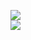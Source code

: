 [![](https://img.shields.io/badge/Made%20With-Github%20Spray-lightgrey.svg?style=for-the-badge&logo=github)](https://github.com/Annihil/github-spray#3972)  
[![](https://i.imgur.com/2DrTn0Z.gif)](https://github.com/Annihil/github-spray)